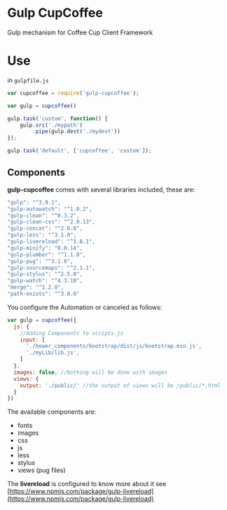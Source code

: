 # Gulp CupCoffee
Gulp mechanism for Coffee Cup Client Framework

# Use
in `gulpfile.js`

```javascript
var cupcoffee = require('gulp-cupcoffee');

var gulp = cupcoffee()

gulp.task('custom', function() {
    gulp.src('./mypath')
        .pipe(gulp.dest('./mydest'))
});

gulp.task('default', ['cupcoffee', 'custom']);

```

## Components
**gulp-cupcoffee** comes with several libraries included, these are:
```javascript
"gulp": "^3.9.1",
"gulp-autowatch": "^1.0.2",
"gulp-clean": "^0.3.2",
"gulp-clean-css": "^2.0.13",
"gulp-concat": "^2.6.0",
"gulp-less": "^3.1.0",
"gulp-livereload": "^3.8.1",
"gulp-minify": "0.0.14",
"gulp-plumber": "^1.1.0",
"gulp-pug": "^3.1.0",
"gulp-sourcemaps": "^2.1.1",
"gulp-stylus": "^2.5.0",
"gulp-watch": "^4.3.10",
"merge": "^1.2.0",
"path-exists": "^3.0.0"
```

You configure the Automation or canceled as follows:

```javascript
var gulp = cupcoffee({  
  js: {
    //Adding Components to scripts.js
    input: [
      './bower_components/bootstrap/dist/js/bootstrap.min.js',
      './myLib/lib.js',
    ]
  },
  images: false, //Nothing will be done with images
  views: {
    output: './public/' //the output of views will be /public/*.html
  }
})
```

The available components are:
 - fonts
 - images
 - css
 - js
 - less
 - stylus
 - views (pug files)

The **livereload** is configured to know more about it see [https://www.npmjs.com/package/gulp-livereload](https://www.npmjs.com/package/gulp-livereload)
